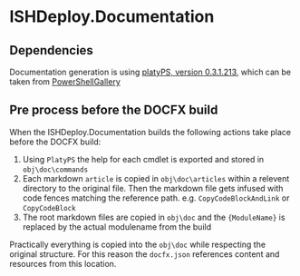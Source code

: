 ﻿# ISHDeploy.Documentation

## Dependencies
Documentation generation is using [platyPS, version 0.3.1.213](https://blogs.msdn.microsoft.com/powershell/2016/02/05/platyps-write-external-help-files-in-markdown/), which can be taken from [PowerShellGallery](https://www.powershellgallery.com/)

## Pre process before the DOCFX build
When the ISHDeploy.Documentation builds the following actions take place before the DOCFX build:

1. Using `PlatyPS` the help for each cmdlet is exported and stored in `obj\doc\commands`
1. Each markdown `article` is copied in `obj\doc\articles` within a relevent directory to the original file. Then the markdown file gets infused with code fences matching the reference path. e.g. `CopyCodeBlockAndLink` or `CopyCodeBlock`
1. The root markdown files are copied in `obj\doc` and the `{ModuleName}` is replaced by the actual modulename from the build

Practically everything is copied into the `obj\doc` while respecting the original structure. For this reason the `docfx.json` references content and resources from this location.

